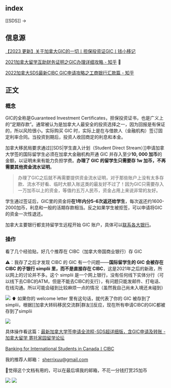 
## index

[[SDS]] ->

## 信息源

[【2023 更新】关于加拿大GIC的一切丨担保投资证GIC丨钱小移记](https://qianxiaoyi.com/gic/)

[2021加拿大留学互助财务证明之GIC办理详细攻略 - 知乎](https://zhuanlan.zhihu.com/p/370553326?utm_source=wechat_session&utm_medium=social&s_r=0&utm_id=0) 🌟

[2022加拿大SDS最新CIBC GIC申请攻略之工商银行汇款篇 - 知乎](https://zhuanlan.zhihu.com/p/566223856?utm_id=0&utm_source=wechat_session&utm_medium=social&s_r=0)

## 正文

### 概念


GIC的全称是Guaranteed Investment Certificates，担保投资证书，也是广义上的“定期存款”。通常被认为是加拿大人最安全的投资选择之一，因为回报是有保证的，所以风险很小。实际购买 GIC 时，实际上是在与借款人（金融机构）签订固定利率合同。当投资到期后，投资人收回商定的利息和本金。


加拿大移民局要求通过[[SDS|学生直入计划（Student Direct Stream）]]申请加拿大学签的国际留学生必须在加拿大金融机构开通 GIC 并存入至少**10, 000 加币**的金额，以证明未来有能力负担学费。**办理了 GIC 的留学生只需要存 1w 加币，不再需要其他资金流水证明**。

>办理了GIC之后就不再需要提供资金流水证明，对于那些账户上没有太多存款、流水不好看、临时大额入账这类的最友好不过了！因为GIC只需要存入一万加币以上的资金，等值约五万人民币，资金占用上来说非常的友好。

学生通过签证后，GIC里的资金将**在1年内分5-6次返还给学生**，每次返还约1600-2000加币，利息和一般的活期存款相当。反之如果学生被拒签，可以申请将GIC的资金一次性退还。

加拿大主要银行都支持留学生远程开始 GIC 账户，具体可以[联系各大银行](https://qianxiaoyi.com/canada-bank-chinese/)。


### 操作

看了几个经验贴，好几个推荐在 CIBC（加拿大帝国商业银行）存 GIC

⚠️：我存了之后才发现 CIBC 的 GIC 有一个问题——**国际留学生的 GIC 会被存在 CIBC 的子银行 simplii 里，而不是直接存在 CIBC**，这是2021年之后的新政，所以网上的讨论并不多。这个 simplii 是一个网上银行，没有任何线下实体分行（可以线下去CIBC的ATM，但是不能去CIBC的支行），有问题只能发邮件、打电话、在线沟通。所以可能会碰到比较麻烦一点的情况（虽然我自己尚未入境还未碰到）

![](https://picture-guan.oss-cn-hangzhou.aliyuncs.com/IMG_0149.jpeg)
⬆️ 如果你的 welcome letter 里有这句话，就代表了你的 GIC 被存到了 simplii，根据[[加拿大转码移民交流群|群友]]反应，现在所有申请CIBC的GIC都被存到了simplii

![](https://picture-guan.oss-cn-hangzhou.aliyuncs.com/IMG_0148.jpeg)


具体操作看这篇：[最新加拿大学签申请全流程-SDS超详细版，含GIC申请及转账 - 加拿大留学 寄托家园留学论坛](https://bbs.gter.net/thread-2507913-1-1.html)

[Banking for International Students in Canada丨CIBC](https://www.cibc.com/en/special-offers/international-student-gic.html)

我的推荐人邮箱： sherrixuu@gmail.com

🥺觉得这个文档有用的，可以在最后填我的邮箱，不花一分钱打赏25加币

![](https://picture-guan.oss-cn-hangzhou.aliyuncs.com/20230227150750.png)
![](https://picture-guan.oss-cn-hangzhou.aliyuncs.com/20230227150914.png)